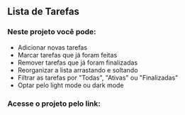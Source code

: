 ## Lista de Tarefas 

### Neste projeto você pode: 
- Adicionar novas tarefas
- Marcar tarefas que já foram feitas
- Remover tarefas que já foram finalizadas
- Reorganizar a lista arrastando e soltando
- Filtrar as tarefas por "Todas", "Ativas" ou "Finalizadas"
- Optar pelo light mode ou dark mode

### Acesse o projeto pelo link:
